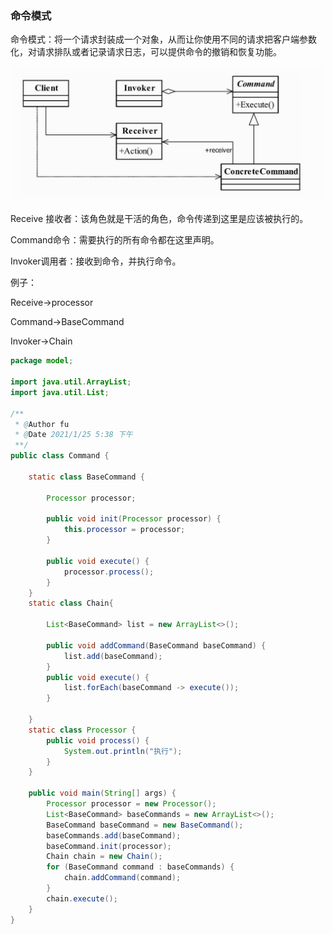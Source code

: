 ### 命令模式

命令模式：将一个请求封装成一个对象，从而让你使用不同的请求把客户端参数化，对请求排队或者记录请求日志，可以提供命令的撤销和恢复功能。

![command](https://github.com/q1248807225/Java-Study/blob/main/images/command.png)



Receive 接收者：该角色就是干活的角色，命令传递到这里是应该被执行的。

Command命令：需要执行的所有命令都在这里声明。

Invoker调用者：接收到命令，并执行命令。

例子：

Receive->processor 

Command->BaseCommand 

Invoker->Chain

```java
package model;

import java.util.ArrayList;
import java.util.List;

/**
 * @Author fu
 * @Date 2021/1/25 5:38 下午
 **/
public class Command {

    static class BaseCommand {
        
        Processor processor;
        
        public void init(Processor processor) {
            this.processor = processor;
        }
        
        public void execute() {
            processor.process();
        }
    }
    static class Chain{

        List<BaseCommand> list = new ArrayList<>();

        public void addCommand(BaseCommand baseCommand) {
            list.add(baseCommand);
        }
        public void execute() {
            list.forEach(baseCommand -> execute());
        }

    }
    static class Processor {
        public void process() {
            System.out.println("执行");
        }
    }

    public void main(String[] args) {
        Processor processor = new Processor();
        List<BaseCommand> baseCommands = new ArrayList<>();
        BaseCommand baseCommand = new BaseCommand();
        baseCommands.add(baseCommand);
        baseCommand.init(processor);
        Chain chain = new Chain();
        for (BaseCommand command : baseCommands) {
            chain.addCommand(command);
        }
        chain.execute();
    }
}

```





